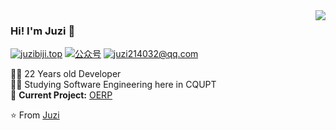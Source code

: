 <img align='right' src="https://github-readme-stats.vercel.app/api?username=juzi214032&show_icons=true">

### Hi! I'm Juzi :lemon:

[![juzibiji.top](https://img.shields.io/static/v1?label=个人博客&message=juzibiji.top&color=yellow&logo=&style=flat-square&logoColor=white)](https://www.juzibiji.top/)
[![公众号](https://img.shields.io/static/v1?label=公众号&message=是小桔啦&color=orange&logo=Instagram&style=flat-square&logoColor=white)](https://img.juzibiji.top/20200608015057.png)
[![juzi214032@qq.com](https://img.shields.io/static/v1?label=邮箱&message=juzi214032@qq.com&color=red&logo=gmail&style=flat-square&logoColor=white)](mailto:juzi214032@qq.com)
  
  
👨‍💻 22 Years old Developer  
👨‍🎓 Studying Software Engineering here in CQUPT  
🚧 **Current Project:** [OERP](https://github.com/juzi214032/OERP)

⭐️ From [Juzi](https://github.com/juz214032)
